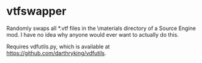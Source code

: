 # vtfswapper
Randomly swaps all *.vtf files in the \materials directory of a Source Engine mod. I have no idea why anyone would ever want to actually do this.

Requires vdfutils.py, which is available at https://github.com/darthryking/vdfutils.
